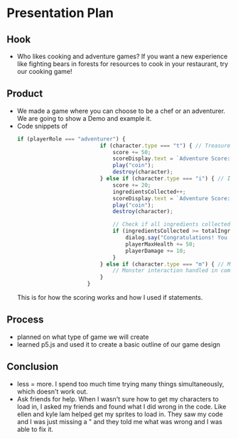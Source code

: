 # Presentation Plan

## Hook
* Who likes cooking and adventure games? If you want a new experience like fighting bears in forests for resources to cook in your restaurant, try our cooking game!

## Product
* We made a game where you can choose to be a chef or an adventurer. We are going to show a Demo and example it.
* Code snippets of
  `````js
  if (playerRole === "adventurer") {
                            if (character.type === "t") { // Treasure
                                score += 50;
                                scoreDisplay.text = `Adventure Score: ${score}`;
                                play("coin");
                                destroy(character);
                            } else if (character.type === "i") { // Ingredient
                                score += 20;
                                ingredientsCollected++;
                                scoreDisplay.text = `Adventure Score: ${score}`;
                                play("coin");
                                destroy(character);

                                // Check if all ingredients collected
                                if (ingredientsCollected >= totalIngredientsNeeded) {
                                    dialog.say("Congratulations! You found all legendary ingredients!");
                                    playerMaxHealth += 50;
                                    playerDamage += 10;
                                }
                            } else if (character.type === "m") { // Monster
                                // Monster interaction handled in combat system
                            }
                        }
  `````
  This is for how the scoring works and how I used if statements. 
  

## Process
* planned on what type of game we will create
* learned p5.js and used it to create a basic outline of our game design

## Conclusion
* less = more. I spend too much time trying many things simultaneously, which doesn't work out.
* Ask friends for help. When I wasn't sure how to get my characters to load in, I asked my friends and found what I did wrong in the code. Like ellen and kyle lam helped get my sprites to load in. They saw my code and I was just missing a " and they told me what was wrong and I was able to fix it. 

<!-- EXAMPLE

## Hook
* Verbal riddle of GGD

## Product
* GIF/Demo of example/non-example

## Process
* Flowchart of the plan
  * MVP: noun -> door -> yes/no
  * Beyond MVP: noun -> word relation API -> noun API -> yes/no, with counterexample
* Code snippets of:
  * MVP
  * Both APIs
  * Challenge with API keys

## Conclusion
* [URL to project]
* Takeaways
  * Less = more: the heart of the riddle was one line of code; it obviously took more to make the entire thing work, but one complicated line of regular expressions was essentially the solution to the riddle
  * Expect the unexpected: it’s important to budget time for things you don’t account for; for example, I didn’t consider the fact that I would need another entire API to detect nouns
  * Determination is key: ironically enough, I had to make my API keys private. At first, it didn’t seem like it was possible, which meant I couldn’t publish my app. But after all of that hard work, I was determined to find a solution, and I found it in config variables.
* "Presentation can’t, but a speech can" 


-->
